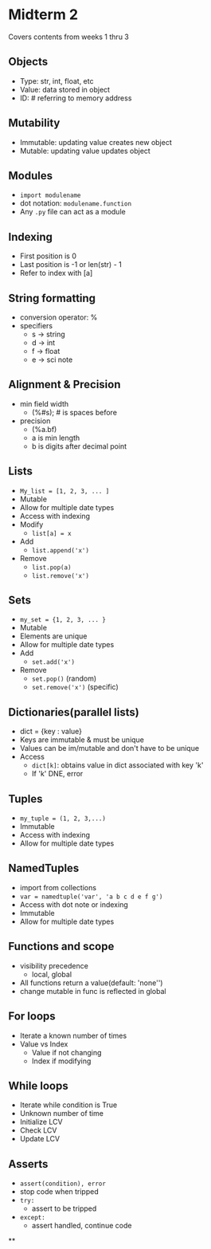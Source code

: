 # Midterm 2

Covers contents from weeks 1 thru 3

## Objects

- Type: str, int, float, etc
- Value: data stored in object
- ID: # referring to memory address

## Mutability

- Immutable: updating value creates new object
- Mutable: updating value updates object 

## Modules

- `import modulename`  
- dot notation: `modulename.function`
- Any `.py` file can act as a module

## Indexing

- First position is 0
- Last position is -1 or len(str) - 1
- Refer to index with [a]

## String formatting

- conversion operator: %
- specifiers
	- s -> string
	- d -> int
	- f -> float
	- e -> sci note

## Alignment & Precision

- min field width
	- (%#s); # is spaces before
- precision
	- (%a.bf)
	- a is min length
	- b is digits after decimal point
    
## Lists

- `My_list = [1, 2, 3, ... ]`
- Mutable
- Allow for multiple date types
- Access with indexing
- Modify
	- `list[a] = x`
- Add
	- `list.append('x')`
- Remove
	- `list.pop(a)`
	- `list.remove('x')`
    
## Sets

- `my_set = {1, 2, 3, ... }`
- Mutable
- Elements are unique
- Allow for multiple date types
- Add
	- `set.add('x')`
- Remove
	- `set.pop()` (random)
	- `set.remove('x')` (specific)
    
## Dictionaries(parallel lists)

- dict = {key : value}
- Keys are immutable & must be unique
- Values can be im/mutable and don't have to be unique
- Access 
	- `dict[k]`: obtains value in dict associated with key 'k'
	- If 'k' DNE, error
    
## Tuples

- `my_tuple = (1, 2, 3,...)`
- Immutable
- Access with indexing
- Allow for multiple date types

## NamedTuples

- import from collections
- `var = namedtuple('var', 'a b c d e f g')`
- Access with dot note or indexing
- Immutable
- Allow for multiple date types

## Functions and scope

-   visibility precedence
	-   local, global
-   All functions return a value(default: 'none'')
-   change mutable in func is reflected in global

## For loops

-   Iterate a known number of times    
-   Value vs Index
	-   Value if not changing
	-   Index if modifying

## While loops

-   Iterate while condition is True    
-   Unknown number of time
-   Initialize LCV
-   Check LCV
-   Update LCV

## Asserts

-   `assert(condition), error`
-   stop code when tripped
-   `try:`
	-   assert to be tripped
-   `except:`
	-   assert handled, continue code
    



**